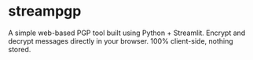 # streampgp
A simple web-based PGP tool built using Python + Streamlit. Encrypt and decrypt messages directly in your browser. 100% client-side, nothing stored.
